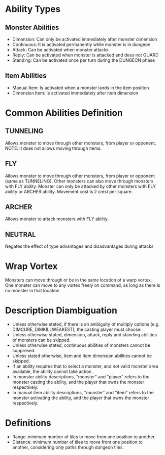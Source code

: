 # Ability Types
## Monster Abilities
- Dimension: Can only be activated immediately after monster dimension
- Continuous: It is activated permanently while monster is in dungeon
- Attack: Can be activated when monster attacks
- Reply: Can be activated when monster is attacked and does not GUARD
- Standing: Can be activated once per turn during the DUNGEON phase
## Item Abilities
- Manual Item: Is activated when a monster lands in the item position
- Dimension Item: Is activated immediately after item dimension

# Common Abilities Definition
## TUNNELING 
Allows monster to move through other monsters, from player or opponent. NOTE: it does not allows moving through items.

## FLY
Allows monster to move through other monsters, from player or opponent (same as TUNNELING). Other monsters can also move through monsters with FLY ability. Monster can only be attacked by other monsters with FLY ability or ARCHER ability. Movement cost is 2 crest per square.

## ARCHER
Allows monster to attack monsters with FLY ability.

## NEUTRAL
Negates the effect of type advantages and disadvantages during attacks

# Wrap Vortex
Monsters can move through or be in the same location of a warp vortex. One monster can move to any vortex freely on command, as long as there is no monster in that location.

# Description Diambiguation
- Unless otherwise stated, if there is an ambiguity of multiply options (e.g. DIMCURE, DIMKILLWEAKEST), the casting player must choose.
- Unless otherwise stated, dimension, attack, reply and standing abilities of monsters can be skipped.
- Unless otherwise stated, continuous abilities of monsters cannot be suppresed.
- Unless stated otherwise, item and item dimension abilities cannot be skipped. 
- If an ability requires that to select a monster, and not valid monster area available, the ability cannot take action.
- In monster ability descriptions, "monster" and "player" refers to the monster casting the ability, and the player that owns the monster respectively.
- In manual item ability descriptions, "monster" and "item" refers to the monster activating the ability, and the player that owns the monster respectively.

# Definitions
- Range: minimum number of tiles to move from one position to another.
- Distance: minimum number of tiles to move from one position to another, considering only paths through dungeon tiles.
